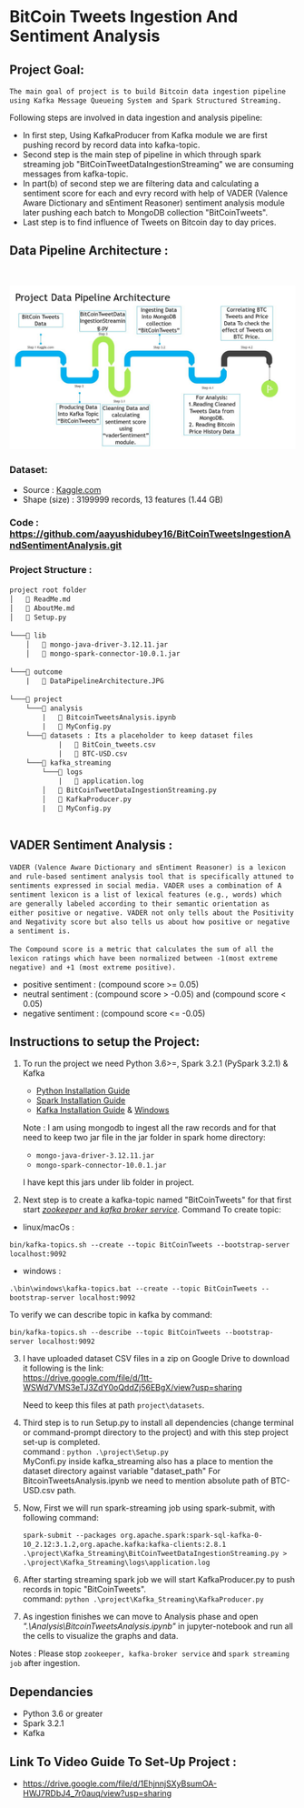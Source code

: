 # BitCoin Tweets Ingestion And Sentiment Analysis

## Project Goal:
    The main goal of project is to build Bitcoin data ingestion pipeline using Kafka Message Queueing System and Spark Structured Streaming. 
Following steps are involved in data ingestion and analysis pipeline:
* In first step, Using KafkaProducer from Kafka module we are first pushing record by record data into kafka-topic. 
* Second step is the main step of pipeline in which through spark streaming job "BitCoinTweetDataIngestionStreaming" we are consuming messages from kafka-topic.
* In part(b) of second step we are filtering data and calculating a sentiment score for each and evry record with help of VADER (Valence Aware Dictionary and sEntiment Reasoner) sentiment analysis module later pushing each batch to MongoDB collection "BitCoinTweets".
* Last step is to find influence of Tweets on Bitcoin day to day prices. 

## Data Pipeline Architecture :

<br/>

![Data Pipeline Architecture](https://github.com/aayushidubey16/BitCoinTweetsIngestionAndSentimentAnalysis/blob/main/DataPipelineArchitecture.JPG?raw=true)


### Dataset:
* Source : [Kaggle.com](https://www.kaggle.com/datasets/kaushiksuresh147/bitcoin-tweets) <br/>
* Shape (size) : 3199999 records, 13 features (1.44 GB)<br/>

### Code : https://github.com/aayushidubey16/BitCoinTweetsIngestionAndSentimentAnalysis.git<br/>

### Project Structure :

```
project root folder
│   📜 ReadMe.md
│   📜 AboutMe.md
│   📜 Setup.py

└───📂 lib
    │   📜 mongo-java-driver-3.12.11.jar
    │   📜 mongo-spark-connector-10.0.1.jar

└───📂 outcome
    |   📜 DataPipelineArchitecture.JPG
    
└───📂 project
    └───📂 analysis
        |   📜 BitcoinTweetsAnalysis.ipynb
        |   📜 MyConfig.py
    └───📂 datasets : Its a placeholder to keep dataset files
            |   📜 BitCoin_tweets.csv
            |   📜 BTC-USD.csv
    └───📂 kafka_streaming
        └───📂 logs
            |   📜 application.log
        │   📜 BitCoinTweetDataIngestionStreaming.py
        │   📜 KafkaProducer.py
        |   📜 MyConfig.py
    

```
## VADER Sentiment Analysis :

    VADER (Valence Aware Dictionary and sEntiment Reasoner) is a lexicon and rule-based sentiment analysis tool that is specifically attuned to sentiments expressed in social media. VADER uses a combination of A sentiment lexicon is a list of lexical features (e.g., words) which are generally labeled according to their semantic orientation as either positive or negative. VADER not only tells about the Positivity and Negativity score but also tells us about how positive or negative a sentiment is.

    The Compound score is a metric that calculates the sum of all the lexicon ratings which have been normalized between -1(most extreme negative) and +1 (most extreme positive).
    
* positive sentiment : (compound score >= 0.05) 
* neutral sentiment : (compound score > -0.05) and (compound score < 0.05) 
* negative sentiment : (compound score <= -0.05)

## Instructions to setup the Project:

1. To run the project we need Python 3.6>=, Spark 3.2.1 (PySpark 3.2.1) & Kafka
    * [Python Installation Guide](https://realpython.com/installing-python/)
    * [Spark Installation Guide](https://spark.apache.org/docs/latest/api/python/getting_started/install.html)
    * [Kafka Installation Guide](https://kafka.apache.org/quickstart) &  [Windows](https://www.geeksforgeeks.org/how-to-install-and-run-apache-kafka-on-windows/)

    Note : I am using mongodb to ingest all the raw records and for that need to keep two jar file in the jar folder in spark home directory:
    * `mongo-java-driver-3.12.11.jar`
    * `mongo-spark-connector-10.0.1.jar`
    
    I have kept this jars under lib folder in project.

2. Next step is to create a kafka-topic named "BitCoinTweets" for that first start [*zookeeper* and *kafka broker service*](https://kafka.apache.org/documentation/#quickstart_startserver).
    Command To create topic:

* linux/macOs : 
```
bin/kafka-topics.sh --create --topic BitCoinTweets --bootstrap-server localhost:9092
```
* windows : 
```
.\bin\windows\kafka-topics.bat --create --topic BitCoinTweets --bootstrap-server localhost:9092
```

To verify we can describe topic in kafka by command: 
```
bin/kafka-topics.sh --describe --topic BitCoinTweets --bootstrap-server localhost:9092
```

3. I have uploaded dataset CSV files in a zip on Google Drive to download it following is the link:<br/>
    https://drive.google.com/file/d/1tt-WSWd7VMS3eTJ3ZdY0oQddZj56EBgX/view?usp=sharing

    Need to keep this files at path `project\datasets`.

4. Third step is to run Setup.py to install all dependencies (change terminal or command-prompt directory to the project) and with this step project set-up is completed. <br/>
    command : `python .\project\Setup.py`<br/>
    MyConfi.py inside kafka_streaming also has a place to mention the dataset directory against variable "dataset_path"
    For BitcoinTweetsAnalysis.ipynb we need to mention absolute path of BTC-USD.csv path.

5. Now, First we will run spark-streaming job using spark-submit, with following command:<br/>
    ```
    spark-submit --packages org.apache.spark:spark-sql-kafka-0-10_2.12:3.1.2,org.apache.kafka:kafka-clients:2.8.1 .\project\Kafka_Streaming\BitCoinTweetDataIngestionStreaming.py > .\project\Kafka_Streaming\logs\application.log
    ```

6. After starting streaming spark job we will start KafkaProducer.py to push records in topic "BitCoinTweets". <br/>
    command: `python .\project\Kafka_Streaming\KafkaProducer.py`

7. As ingestion finishes we can move to Analysis phase and open *".\Analysis\BitcoinTweetsAnalysis.ipynb"* in jupyter-notebook and run all the cells to visualize the graphs and data.

Notes : Please stop  `zookeeper, kafka-broker service` and `spark streaming job` after ingestion.

## Dependancies
* Python 3.6 or greater
* Spark 3.2.1
* Kafka

## Link To Video Guide To Set-Up Project :
- https://drive.google.com/file/d/1EhjnnjSXyBsumOA-HWJ7RDbJ4_7r0auq/view?usp=sharing


